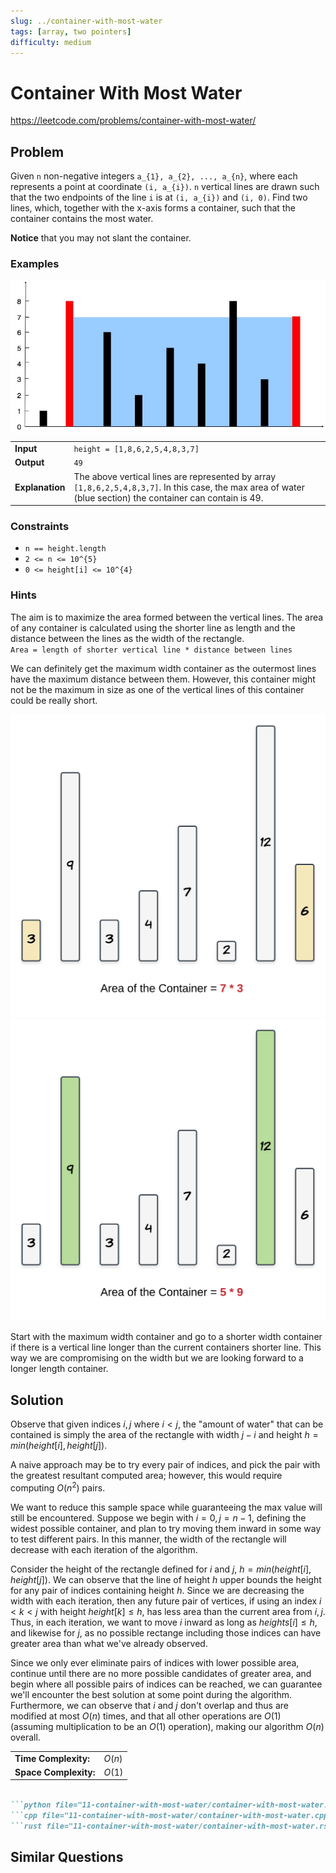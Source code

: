 ```yaml
---
slug: ../container-with-most-water
tags: [array, two pointers]
difficulty: medium
---
```


# Container With Most Water

<Difficulty m />

https://leetcode.com/problems/container-with-most-water/

## Problem

Given `n` non-negative integers `a_{1}, a_{2}, ..., a_{n}`, where each represents a point at coordinate `(i, a_{i})`. `n` vertical lines are drawn such that the two endpoints of the line `i` is at `(i, a_{i})` and `(i, 0)`. Find two lines, which, together with the x-axis forms a container, such that the container contains the most water.

**Notice** that you may not slant the container.

### Examples

<Example>

![Visual example](./assets/example.jpg)

| | |
:--|:--
**Input**       | `height = [1,8,6,2,5,4,8,3,7]`  
**Output**      | `49`
**Explanation** | The above vertical lines are represented by array `[1,8,6,2,5,4,8,3,7]`. In this case, the max area of water (blue section) the container can contain is 49.

</Example>

### Constraints

- `n == height.length`
- `2 <= n <= 10^{5}`
- `0 <= height[i] <= 10^{4}`

### Hints

<Hint>

The aim is to maximize the area formed between the vertical lines. The area of any container is calculated using the shorter line as length and the distance between the lines as the width of the rectangle.  
`Area = length of shorter vertical line * distance between lines`

We can definitely get the maximum width container as the outermost lines have the maximum distance between them. However, this container might not be the maximum in size as one of the vertical lines of this container could be really short.

![](./assets/hint1_1.png)
![](./assets/hint1_2.png)

</Hint>

<Hint>

Start with the maximum width container and go to a shorter width container if there is a vertical line longer than the current containers shorter line. This way we are compromising on the width but we are looking forward to a longer length container.

</Hint>

## Solution

Observe that given indices $i,j$ where $i < j$, the "amount of water" that can be contained is simply the area of the rectangle with width $j - i$ and height $h = min(height[i], height[j])$.

A naive approach may be to try every pair of indices, and pick the pair with the greatest resultant computed area; however, this would require computing $O(n^2)$ pairs.

We want to reduce this sample space while guaranteeing the max value will still be encountered. Suppose we begin with $i=0, j=n-1$, defining the widest possible container, and plan to try moving them inward in some way to test different pairs. In this manner, the width of the rectangle will decrease with each iteration of the algorithm.

Consider the height of the rectangle defined for $i$ and $j$, $h = min(height[i], height[j])$. We can observe that the line of height $h$ upper bounds the height for any pair of indices containing height $h$. Since we are decreasing the width with each iteration, then any future pair of vertices, if using an index $i < k < j$ with height $height[k] \leq h$, has less area than the current area from $i,j$. Thus, in each iteration,  we want to move $i$ inward as long as $heights[i] \leq h$, and likewise for $j$, as no possible rectange including those indices can have greater area than what we've already observed.

Since we only ever eliminate pairs of indices with lower possible area, continue until there are no more possible candidates of greater area, and begin where all possible pairs of indices can be reached, we can guarantee we'll encounter the best solution at some point during the algorithm. Furthermore, we can observe that $i$ and $j$ don't overlap and thus are modified at most $O(n)$ times, and that all other operations are $O(1)$ (assuming multiplication to be an $O(1)$ operation), making our algorithm $O(n)$ overall.

<VAlign>

| | |
:--|:--
**Time Complexity:**    |   $O(n)$
**Space Complexity:**   |   $O(1)$

</VAlign>

```md codetabs

```python file="11-container-with-most-water/container-with-most-water.py"
```cpp file="11-container-with-most-water/container-with-most-water.cpp"
```rust file="11-container-with-most-water/container-with-most-water.rs"

```

## Similar Questions

<Similar title="Trapping Rain Water" h />
